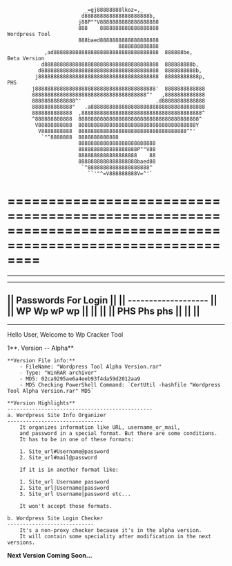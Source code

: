                              _=gj88888888lkoz=,_                                                                        
                            d888888888888888888888b,                                                                    
                           j88P""V8888888888888888888                                                                   
                           888    8888888888888888888                                Wordpress Tool                     
                           888baed8888888888888888888                                                                   
                                        8888888888888                                                                   
                ,ad8888888888888888888888888888888888  888888be,                     Beta Version                       
               d8888888888888888888888888888888888888  888888888b,                                                      
              d88888888888888888888888888888888888888  8888888888b,                                                     
             j888888888888888888888888888888888888888  88888888888p,                 PHS                                
            j888888888888888888888888888888888888888'  8888888888888                                                    
            8888888888888888888888888888888888888^"   ,8888888888888                                                    
            88888888888888^'                        .d88888888888888                                                    
            8888888888888"   .a8888888888888888888888888888888888888                                                    
            8888888888888  ,888888888888888888888888888888888888888^                                                    
            ^888888888888  888888888888888888888888888888888888888^                                                     
             V88888888888  88888888888888888888888888888888888888Y                                                      
              V8888888888  88888888888888888888888888888888888^"'                                                       
               `"^8888888  8888888888888                                                                                
                           8888888888888888888888888                                                                    
                           8888888888888888888P""V88                                                                    
                           8888888888888888888    88                                                                    
                           8888888888888888888baed88                                                                    
                            `^88888888888888888888^                                                                     
                              ``'"^=V888888888V=^'`                                                                     
                                                                                                            
============================================================================================================
============================================================================================================

--------------------------------------------------
--------------------------------------------------
||            Passwords For Login               ||
||            -------------------               ||
||       WP       Wp        wP        wp        ||
||                                              ||
||        PHS          Phs         phs          ||
||                                              ||
--------------------------------------------------
--------------------------------------------------


Hello User, Welcome to Wp Cracker Tool

1**. Version -- Alpha**

    **Version File info:**
        - FileName: "Wordpress Tool Alpha Version.rar"
        - Type: "WinRAR archiver"
        - MD5: 02ca9295ae6a4eeb93f4da59d2012aa9
        - MD5 Checking PowerShell Command: `CertUtil -hashfile "Wordpress Tool Alpha Version.rar" MD5`

    **Version Highlights**
    -----------------------------------------------
    a. Wordpress Site Info Organizer
    -------------------------------
        It organizes information like URL, username_or_mail, 
        and password in a special format. But there are some conditions. 
        It has to be in one of these formats:

        1. Site_url#Username@password
        2. Site_url#mail@password

        If it is in another format like:

        1. Site_url Username password
        2. Site_url|Username|password
        3. Site_url Username|password etc...

        It won't accept those formats.

    b. Wordpress Site Login Checker
    ----------------------------
        It's a non-proxy checker because it's in the alpha version. 
        It will contain some speciality after modification in the next versions.

**Next Version Coming Soon...**
